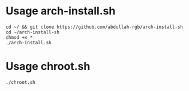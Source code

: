 # Usage arch-install.sh

```shell
cd ~/ && git clone https://github.com/abdullah-rgb/arch-install-sh
cd ~/arch-install-sh
chmod +x *
./arch-install.sh
```

# Usage chroot.sh

```shell
./chroot.sh
```
